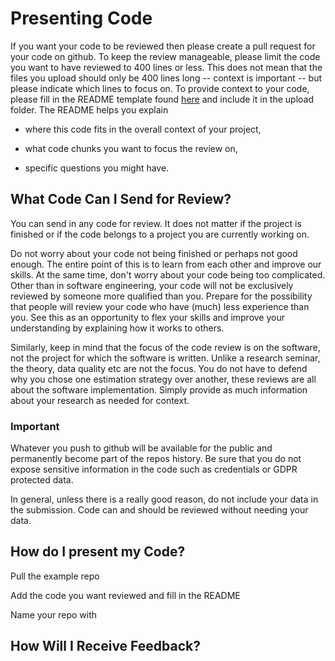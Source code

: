 # Presenting Code

If you want your code to be reviewed then please create a pull request for your code on github.
To keep the review manageable, please limit the code you want to have reviewed to 400 lines or less.
This does not mean that the files you upload should only be 400 lines long -- context is important -- but please indicate which lines to focus on.
To provide context to your code, please fill in the README template found [here]() and include it in the upload folder.
The README helps you explain

* where this code fits in the overall context of your project,

* what code chunks you want to focus the review on,

* specific questions you might have.

## What Code Can I Send for Review?

You can send in any code for review.
It does not matter if the project is finished or if the code belongs to a project you are currently working on.

Do not worry about your code not being finished or perhaps not good enough.
The entire point of this is to learn from each other and improve our skills.
At the same time, don't worry about your code being too complicated.
Other than in software engineering, your code will not be exclusively reviewed by someone more qualified than you.
Prepare for the possibility that people will review your code who have (much) less experience than you.
See this as an opportunity to flex your skills and improve your understanding by explaining how it works to others.

Similarly, keep in mind that the focus of the code review is on the software, not the project for which the software is written.
Unlike a research seminar, the theory, data quality etc are not the focus.
You do not have to defend why you chose one estimation strategy over another, these reviews are all about the software implementation.
Simply provide as much information about your research as needed for context.

### Important

Whatever you push to github will be available for the public and permanently become part of the repos history.
Be sure that you do not expose sensitive information in the code such as credentials or GDPR protected data.

In general, unless there is a really good reason, do not include your data in the submission.
Code can and should be reviewed without needing your data. 
## How do I present my Code?

Pull the example repo

Add the code you want reviewed and fill in the README

Name your repo with 
## How Will I Receive Feedback?

